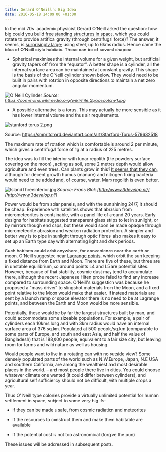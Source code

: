 ```yaml
---
title: Gerard O’Neill’s Big Idea
date: 2016-05-18 14:09:00 +01:00
---
```


In the mid 70s  academic physicist Gerard O’Neill asked the question: how big could you build [free standing structures in space](http://www.popularmechanics.com/space/deep-space/a11351/how-we-could-actually-build-a-space-colony-17268252/), which you could rotate to provide artifical gravity (through centrifugal force)? The answer, it seems, is [surprisingly large](http://cosmoquest.org/forum/archive/index.php/t-111850.html); using steel, up to 6kms radius. Hence came the idea of O’Neill style habitats. These can be of several shapes:

* Spherical maximises the internal volume for a given weight, but artificial gravity tapers off from the “equator”.  A better shape is a cylinder, all the internal surface area can be maintained at constant gravity. This shape is the basis of the O’Neill cylinder shown below. They would need to be built in pairs with rotation in opposite directions to maintain a net zero angular momentum.

![O'Neill Cylinder](https://3.bp.blogspot.com/-rbFxnBQo_e8/VzxkDxFA8rI/AAAAAAAAAFo/0YrGR1hMWpkrPV2eEvqetAeNXizfVqFMQCLcB/s640/IslandThree2.jpg)
*Source: https://commons.wikimedia.org/wiki/File:Spacecolony1.jpg*

* A possible alternative is a torus. This may actually be more sensible as it has lower internal volume and thus air requirements. 

![stanford torus 2.png](/uploads/stanford%20torus%202.png)

Source: https://smpritchard.deviantart.com/art/Stanford-Torus-579632518

The maximum rate of rotation which is comfortable is around 2 per minute, which gives a centrifugal force of 1g at a radius of 225 metres.

The idea was to fill the interior with lunar regolith (the powdery surface covering on the moon) , acting as soil, some 2 metres depth would allow agriculture and even trees. Can plants grow in this? [It seems that they can](http://popsci.com/article/technology/crops-grow-fake-moon-and-mars-soil), although for decent growth humus (manure) and nitrogen fixing bacteria would need to be added and, of course, water. Mars regolith is even better.

![IslandThreeinterior.jpg](/uploads/IslandThreeinterior.jpg)
*Source: Frans Blok [http://www.3develop.nl/](http://www.3develop.nl/)*

Power would be from solar panels, and with the sun shining 24/7, it should be cheap. Experience with satellites shows that abrasion from micrometeorites is containable, with a panel life of around 20 years. Early designs for habitats suggested transparent glass strips to let in sunlight, or by mirrors though end caps, but these would soon be made opaque through micrometeorite abrasion and weaken radiation protection. A simpler and better way is to pipe in sunlight through optic fibres, also makes it easy to set up an Earth type day with alternating light and dark periods.

Such habitats could orbit anywhere, for convenience near the earth or moon. O'Neill suggested near [Lagrange points](http://map.gsfc.nasa.gov/mission/observatory_l2.html), which orbit the sun keeping a fixed distance from Earth and Moon. There are five of these, but three are in unstable equilibrium, so around points L4 and L5 are potential sites. However, because of that stability, cosmic dust may tend to accumulate there, although the  recent Japanese Hiten probe failed to find any increase compared to surrounding space. O'Neill's suggestion was because he proposed a "mass driver" to slingshot materials from the Moon, and a fixed point relative to the Moon would make that easier. If instead materials are sent by a launch ramp or space elevator there is no need to be at Lagrange points, and between the Earth and Moon would be more sensible. 

Potentially, these would be by far the largest structures built by man, and could accommodate some sizeable populations. For example, a pair of cylinders each 10kms long and with 3km radius would have an internal surface area of 376 sq.km. Populated at 500 people/sq.km (comparable to some parts of Europe, and south and east Asia, and half the value of Bangladesh) that is 188,000 people, equivalent to a fair size city, but leaving room for farms and wild nature as well as housing.

Would people want to live in a rotating can with no outside view? Some densely populated parts of the world such as N.W.Europe, Japan, N.E USA and southern California, are among the wealthiest and most desirable places in the world. – and most people there live in cities. You could choose whatever climate one wanted (it could differ between cylinders), and agricultural self sufficiency should not be difficult, with multiple crops a year.

Thus O’ Neill type colonies provide a virtually unlimited potential for human settlement in space, subject to some very big ifs:

* If they can be made a safe, from cosmic radiation and meteorites

* If the resources to construct them and make them habitable are available

* If the potential cost is not too astronomical (forgive the pun)

These issues will be addressed in subsequent posts.
